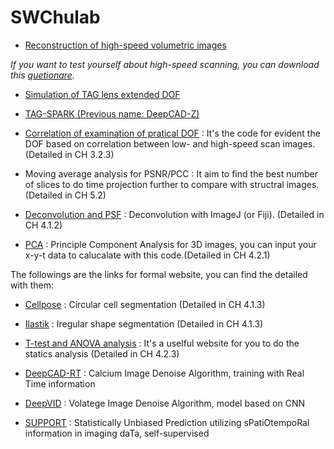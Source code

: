 # SWChulab
- [Reconstruction of high-speed volumetric images](reconstruction_fastscan_v9)

*If you want to test yourself about high-speed scanning, you can download this [quetionare](https://drive.google.com/file/d/1WkxN9ejRJdOJfR7-1gcKjGUhx-p8dcUQ/view?usp=drive_link).*

- [Simulation of TAG lens extended DOF](SimulationDOF)

- [TAG-SPARK (Previous name: DeepCAD-Z)](DeepCAD-Z)

- [Correlation of examination of pratical DOF](Correlaiton) : It's the code for evident the DOF based on correlation between low- and high-speed scan images. (Detailed in CH 3.2.3)
  
- Moving average analysis for PSNR/PCC : It aim to find the best number of slices to do time projection further to compare with structral images. (Detailed in CH 5.2)

- [Deconvolution and PSF](Deconvolution.md) : Deconvolution with ImageJ (or Fiji). (Detailed in CH 4.1.2)

- [PCA](PCA/README.md) : Principle Component Analysis for 3D images, you can input your x-y-t data to calucalate with this code.(Detailed in CH 4.2.1)

The followings are the links for formal website, you can find the detailed with them:

- [Cellpose](https://github.com/MouseLand/cellpose) : Circular cell segmentation (Detailed in CH 4.1.3)

- [Ilastik](https://www.ilastik.org/) : Iregular shape segmentation (Detailed in CH 4.1.3)

- [T-test and ANOVA analysis](https://www.graphpad.com/quickcalcs/contMenu/) : It's a uselful website for you to do the statics analysis (Detailed in CH 4.2.3)
  
- [DeepCAD-RT](https://github.com/cabooster/DeepCAD-RT) : Calcium Image Denoise Algorithm, training with Real Time information

- [DeepVID](https://github.com/bu-cisl/DeepVID) : Volatege Image Denoise Algorithm, model based on CNN

- [SUPPORT](https://github.com/NICALab/SUPPORT/) : Statistically Unbiased Prediction utilizing sPatiOtempoRal information in imaging daTa, self-supervised




